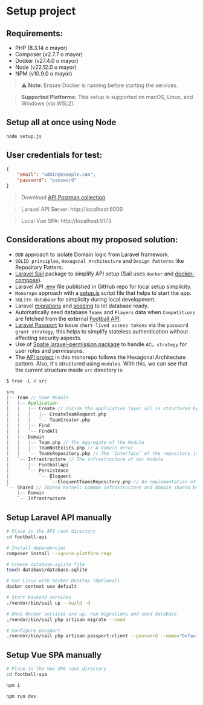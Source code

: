 # Setup project

## Requirements:
- PHP (8.3.14 o mayor)
- Composer (v2.7.7 o mayor)
- Docker (v27.4.0 o mayor)
- Node (v22.12.0 o mayor)
- NPM (v10.9.0 o mayor)

> **⚠️ Note:** Ensure Docker is running before starting the services.

> **Supported Platforms:** This setup is supported on macOS, Linux, and Windows (via WSL2).

## Setup all at once using Node

```bash
node setup.js
```

## User credentials for test:
```json
{
    "email": "admin@example.com",
    "password": "password"
}
```

> Download [API Postman collection](./football-api/etc/LARAVEL-FOOTBALL-API.postman_collection.json)

> Laravel API Server: http://localhost:6000

> Local Vue SPA: http://localhost:5173

## Considerations about my proposed solution:
- `DDD` approach to isolate Domain logic from Laravel framework.
- `SOLID principles`, `Hexagonal Architecture` and `Design Patterns` like Repository Pattern.
- [Laravel Sail](https://laravel.com/docs/11.x/sail) package to simplify API setup (Sail uses `docker` and [docker-compose](./football-api/docker-compose.yml)).
- Laravel API [.env](./football-api/.env) file published in GitHub repo for local setup simplicity.
- `Monorepo` approach with a [setup.js](./setup.js) script file that helps to start the app.
- `SQLite database` for simplicity during local development.
- Laravel [migrations](https://laravel.com/docs/11.x/migrations) and [seeding](https://laravel.com/docs/11.x/seeding) to let database ready.
- Automatically seed database `Teams` and `Players` data when `Competitions` are fetched from the external [Football API](https://www.football-data.org).
- [Laravel Passport](https://laravel.com/docs/11.x/passport) to issue `short-lived access tokens` via the `password grant strategy`, this helps to simplify stateless authentication without affecting security aspects.
- Use of [Spatie laravel-permission package](https://spatie.be/docs/laravel-permission/v6/introduction) to handle `ACL strategy` for user roles and permissions.
- The [API project](./football-api) in this monorepo follows the Hexagonal Architecture pattern. Also, it's structured using `modules`.
  With this, we can see that the current structure inside `src` directory is:

```scala
$ tree -L 4 src

src
|-- Team // Some Module
|   |-- Application
|   |   |-- Create // Inside the application layer all is structured by actions
|   |   |   |-- CreateTeamRequest.php
|   |   |   `-- TeamCreator.php
|   |   |-- Find
|   |   `-- FindAll
|   |-- Domain
|   |   |-- Team.php // The Aggregate of the Module
|   |   |-- TeamNotExists.php // A Domain error
|   |   `-- TeamsRepository.php // The `Interface` of the repository is inside Domain
|   `-- Infrastructure // The infrastructure of our module
|       |-- FootballApi
|       `-- Persistence
|           `-- Eloquent
|               `--EloquentTeamsRepository.php // An implementation of the repository
`-- Shared // Shared Kernel: Common infrastructure and domain shared between the different modules
    |-- Domain
    `-- Infrastructure
```

## Setup Laravel API manually

```bash
# Place in the API root directory
cd football-api

# Install dependencies
composer install --ignore-platform-reqs

# Create database.sqlite file
touch database/database.sqlite

# For Linux with Docker Desktop (Optional)
docker context use default

# Start backend services
./vendor/bin/sail up --build -d

# Once docker services are up, run migrations and seed database
./vendor/bin/sail php artisan migrate --seed

# Configure passport
./vendor/bin/sail php artisan passport:client --password --name="Default Password Grant Client" --quiet
```

## Setup Vue SPA manually

```bash
# Place in the Vue SPA root directory
cd football-spa

npm i

npm run dev
```